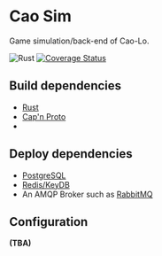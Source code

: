 # Cao Sim

Game simulation/back-end of Cao-Lo.

![Rust](https://github.com/caolo-game/cao-sim/workflows/Rust/badge.svg)
[![Coverage Status](https://coveralls.io/repos/github/caolo-game/cao-sim/badge.svg?branch=master)](https://coveralls.io/github/caolo-game/cao-sim?branch=master)

## Build dependencies

- [Rust](https://rustup.rs/)
- [Cap'n Proto](https://capnproto.org/)
-
## Deploy dependencies

- [PostgreSQL](https://www.postgresql.org/)
- [Redis/KeyDB](https://keydb.dev/)
- An AMQP Broker such as [RabbitMQ](https://www.rabbitmq.com/)


## Configuration

__(TBA)__
